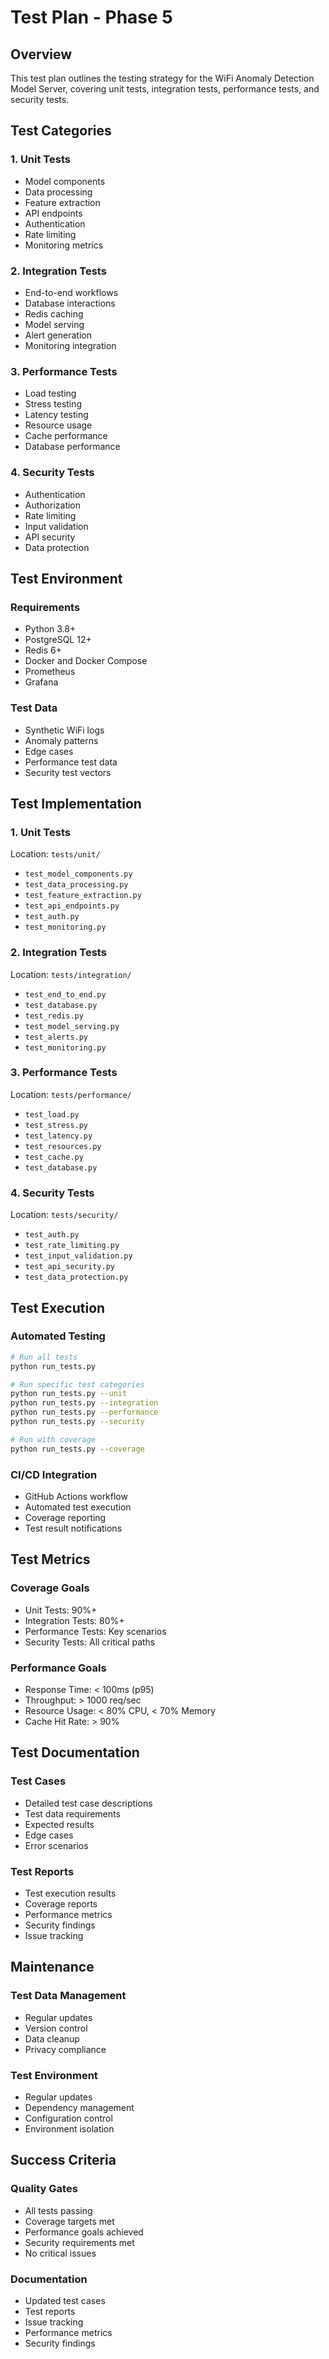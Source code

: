 # Test Plan - Phase 5

## Overview
This test plan outlines the testing strategy for the WiFi Anomaly Detection Model Server, covering unit tests, integration tests, performance tests, and security tests.

## Test Categories

### 1. Unit Tests
- Model components
- Data processing
- Feature extraction
- API endpoints
- Authentication
- Rate limiting
- Monitoring metrics

### 2. Integration Tests
- End-to-end workflows
- Database interactions
- Redis caching
- Model serving
- Alert generation
- Monitoring integration

### 3. Performance Tests
- Load testing
- Stress testing
- Latency testing
- Resource usage
- Cache performance
- Database performance

### 4. Security Tests
- Authentication
- Authorization
- Rate limiting
- Input validation
- API security
- Data protection

## Test Environment

### Requirements
- Python 3.8+
- PostgreSQL 12+
- Redis 6+
- Docker and Docker Compose
- Prometheus
- Grafana

### Test Data
- Synthetic WiFi logs
- Anomaly patterns
- Edge cases
- Performance test data
- Security test vectors

## Test Implementation

### 1. Unit Tests
Location: `tests/unit/`
- `test_model_components.py`
- `test_data_processing.py`
- `test_feature_extraction.py`
- `test_api_endpoints.py`
- `test_auth.py`
- `test_monitoring.py`

### 2. Integration Tests
Location: `tests/integration/`
- `test_end_to_end.py`
- `test_database.py`
- `test_redis.py`
- `test_model_serving.py`
- `test_alerts.py`
- `test_monitoring.py`

### 3. Performance Tests
Location: `tests/performance/`
- `test_load.py`
- `test_stress.py`
- `test_latency.py`
- `test_resources.py`
- `test_cache.py`
- `test_database.py`

### 4. Security Tests
Location: `tests/security/`
- `test_auth.py`
- `test_rate_limiting.py`
- `test_input_validation.py`
- `test_api_security.py`
- `test_data_protection.py`

## Test Execution

### Automated Testing
```bash
# Run all tests
python run_tests.py

# Run specific test categories
python run_tests.py --unit
python run_tests.py --integration
python run_tests.py --performance
python run_tests.py --security

# Run with coverage
python run_tests.py --coverage
```

### CI/CD Integration
- GitHub Actions workflow
- Automated test execution
- Coverage reporting
- Test result notifications

## Test Metrics

### Coverage Goals
- Unit Tests: 90%+
- Integration Tests: 80%+
- Performance Tests: Key scenarios
- Security Tests: All critical paths

### Performance Goals
- Response Time: < 100ms (p95)
- Throughput: > 1000 req/sec
- Resource Usage: < 80% CPU, < 70% Memory
- Cache Hit Rate: > 90%

## Test Documentation

### Test Cases
- Detailed test case descriptions
- Test data requirements
- Expected results
- Edge cases
- Error scenarios

### Test Reports
- Test execution results
- Coverage reports
- Performance metrics
- Security findings
- Issue tracking

## Maintenance

### Test Data Management
- Regular updates
- Version control
- Data cleanup
- Privacy compliance

### Test Environment
- Regular updates
- Dependency management
- Configuration control
- Environment isolation

## Success Criteria

### Quality Gates
- All tests passing
- Coverage targets met
- Performance goals achieved
- Security requirements met
- No critical issues

### Documentation
- Updated test cases
- Test reports
- Issue tracking
- Performance metrics
- Security findings 